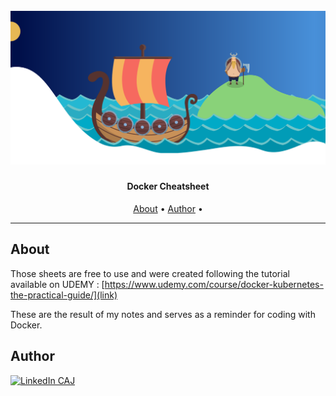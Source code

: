 <h1 align="center">
  <br>
  <a href="https://github.com/camilleAmaury/docker_cheatsheet.git"><img src="/images/websiteWallpaper.svg" alt="SleepyVikings"></a>
</h1>

<h4 align="center">Docker Cheatsheet</h4>

<span align="center"></span>
      
<p align="center">
  <a href="#about">About</a> •
  <a href="#courses">Author</a> •
</p>

---

## About

Those sheets are free to use and were created following the tutorial available on UDEMY : [https://www.udemy.com/course/docker-kubernetes-the-practical-guide/](link)

These are the result of my notes and serves as a reminder for coding with Docker.

## Author

[![LinkedIn CAJ][linkedin-shield]][linkedin-url]

[linkedin-shield]: https://img.shields.io/badge/-LinkedIn-black.svg?style=flat-square&logo=linkedin&colorB=555
[linkedin-url]: https://www.linkedin.com/in/camille-amaury-juge/
